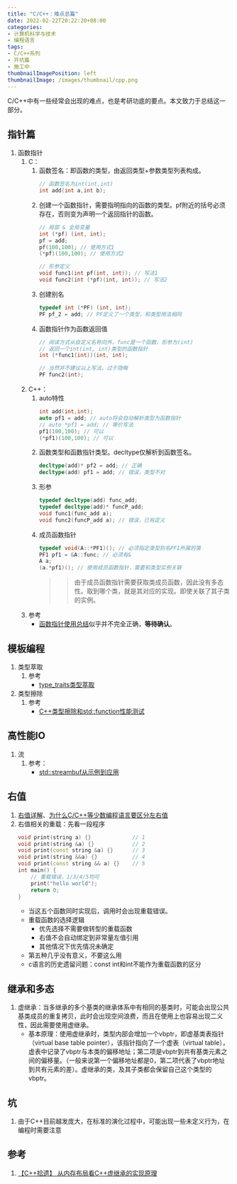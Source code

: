 ```yaml
---
title: "C/C++：难点总篇"
date: 2022-02-22T20:22:20+08:00
categories:
- 计算机科学与技术
- 编程语言
tags:
- C/C++系列
- 开坑篇
- 施工中
thumbnailImagePosition: left
thumbnailImage: /images/thumbnail/cpp.png
---
```

C/C++中有一些经常会出现的难点，也是考研功底的要点。本文致力于总结这一部分。
<!--more-->
## 指针篇
1. 函数指针
    1. C：
        1. 函数签名：即函数的类型，由返回类型+参数类型列表构成。
            ```cpp
            // 函数签名为int(int,int)
            int add(int a,int b);
            ```
        1. 创建一个函数指针，需要指明指向的函数的类型。pf附近的括号必须存在，否则变为声明一个返回指针的函数。
            ```cpp
            // 局部 & 全局变量
            int (*pf) (int, int);
            pf = add;
            pf(100,100); // 使用方式1
            (*pf)(100,100); // 使用方式2
            
            // 形参定义
            void func1(int pf(int, int)); // 写法1
            void func2(int (*pf)(int, int)); // 写法2
            ```
        1. 创建别名
            ```cpp
            typedef int (*PF) (int, int);
            PF pf_2 = add; // PF定义了一个类型，和类型用法相同
            ```
        1. 函数指针作为函数返回值
            ```cpp
            // 阅读方式从自定义名称向外，func是一个函数，形参为(int)
            // 返回一个int(int, int)类型的函数指针
            int (*func1(int))(int, int);

            // 当然并不建议以上写法，过于隐晦
            PF func2(int);
            ```
    1. C++：
        1. auto特性
            ```cpp
            int add(int,int);
            auto pf1 = add; // auto将会自动解析类型为函数指针
            // auto *pf1 = add; // 等价写法
            pf1(100,100); // 可以
            (*pf1)(100,100); // 可以
            ```
        1. 函数类型和函数指针类型。decltype仅解析到函数签名。
            ```cpp
            decltype(add)* pf2 = add; // 正确
            decltype(add) pf1 = add; // 错误，类型不对
            ```
        1. 形参
            ```cpp
            typedef decltype(add) func_add;
            typedef decltype(add)* funcP_add;
            void func1(func_add a);
            void func2(funcP_add a); // 错误，已有定义
            ```
        1. 成员函数指针
            ```cpp
            typedef void(A::*PF1)(); // 必须指定类型别名PF1所属的类
            PF1 pf1 = &A::func; // 必须有&
            A a;
            (a.*pf1)(); // 使用成员函数指针，需要和类型实例关联
            ```
            >> 由于成员函数指针需要获取类成员函数，因此没有多态性。取到哪个类，就是其对应的实现。即使关联了其子类的实例。
    1. 参考
        - [函数指针使用总结](https://www.cnblogs.com/lvchaoshun/p/7806248.html)似乎并不完全正确，**等待确认**。

## 模板编程
1. 类型萃取
    1. 参考
        - [type_traits类型萃取](https://www.cnblogs.com/gtarcoder/p/4807670.html)
1. 类型擦除
    1. 参考
        - [C++类型擦除和std::function性能测试](https://www.codercto.com/a/57707.html)

## 高性能IO
1. 流
    1. 参考：
        - [std::streambuf从示例到应用](https://izualzhy.cn/stream-buffer)

## 右值
1. [右值详解](https://www.cnblogs.com/jiu0821/p/7920837.html)、[为什么C/C++等少数编程语言要区分左右值](https://www.zhihu.com/question/428340896/answer/2913419725)
1. 右值相关的重载：先看一段程序
    ```cpp
    void print(string a) {}             // 1
    void print(string &a) {}            // 2
    void print(const string &a) {}      // 3
    void print(string &&a) {}           // 4
    void print(const string && a) {}    // 5
    int main() {
        // 重载错误，1/3/4/5均可
        print("hello world");
        return 0;
    }
    ```
    - 当这五个函数同时实现后，调用时会出现重载错误。
    - 重载函数的选择逻辑
        - 优先选择不需要做转型的重载函数
        - 右值不会自动绑定到非常量左值引用
        - 其他情况下优先情况未确定
    - 第五种几乎没有意义，不要这么用
    - c语言的历史遗留问题：const int和int不能作为重载函数的区分

## 继承和多态
1. 虚继承：当多继承的多个基类的继承体系中有相同的基类时，可能会出现公共基类成员的重复拷贝，此时会出现空间浪费，而且在使用上也容易出现二义性，因此需要使用虚继承。
    - 基本原理：使用虚继承时，类型内部会增加一个vbptr，即虚基类表指针（virtual base table pointer），该指针指向了一个虚表（virtual table），虚表中记录了vbptr与本类的偏移地址；第二项是vbptr到共有基类元素之间的偏移量。（一般来说第一个偏移地址都是0，第二项代表了vbptr地址到共有元素的差）。虚继承的类，及其子类都会保留自己这个类型的vbptr。

## 坑
1. 由于C++目前越发庞大，在标准的演化过程中，可能出现一些未定义行为，在编程时需要注意

## 参考
1. [【C++拾遗】 从内存布局看C++虚继承的实现原理](https://blog.csdn.net/xiejingfa/article/details/48028491)